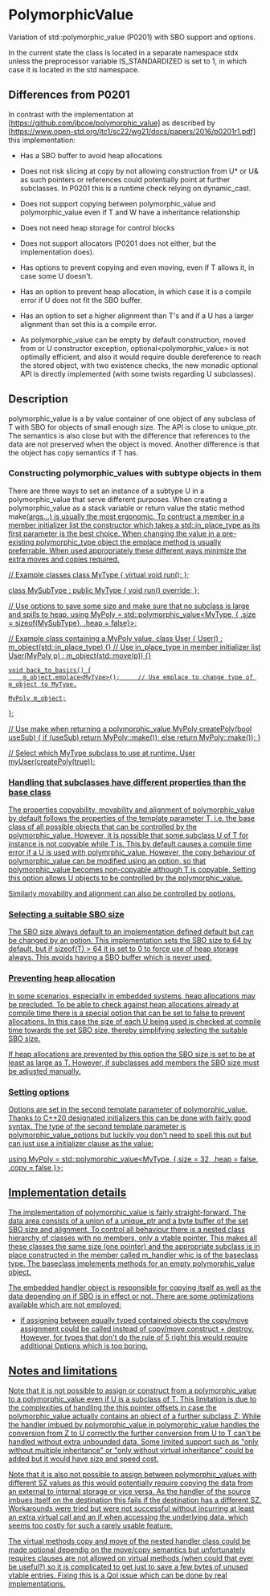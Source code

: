 # PolymorphicValue

Variation of std::polymorphic_value (P0201) with SBO support and options.

In the current state the class is located in a separate namespace stdx unless the preprocessor variable IS_STANDARDIZED is set to 1,
in which case it is located in the std namespace.

## Differences from P0201

In contrast with the implementation at [https://github.com/jbcoe/polymorphic_value] as described by 
[https://www.open-std.org/jtc1/sc22/wg21/docs/papers/2016/p0201r1.pdf] this implementation:

- Has a SBO buffer to avoid heap allocations

- Does not risk slicing at copy by not allowing construction from U* or U& as such pointers or references could
  potentially point at further subclasses. In P0201 this is a runtime check relying on dynamic_cast.

- Does not support copying between polymorphic_value<T> and polymorphic_value<W> even if T and W have a inheritance relationship

- Does not need heap storage for control blocks

- Does not support allocators (P0201 does not either, but the implementation does).

- Has options to prevent copying and even moving, even if T allows it, in case some U doesn't.

- Has an option to prevent heap allocation, in which case it is a compile error if U does not fit the SBO buffer.

- Has an option to set a higher alignment than T's and if a U has a larger alignment than set this is a compile error.

- As polymorphic_value can be empty by default construction, moved from or U constructor exception, optional<polymorphic_value> is
not optimally efficient, and also it would require double dereference to reach the stored object, with two existence checks, the new
monadic optional API is directly implemented (with some twists regarding U subclasses).

## Description

polymorphic_value is a by value container of one object of any subclass of T with SBO for objects of small enough size. The API is
close to unique_ptr. The semantics is also close but with the difference that references to the data are not preserved when the
object is moved. Another difference is that the object has copy semantics if T has. 

### Constructing polymorphic_values with subtype objects in them

There are three ways to set an instance of a subtype U in a polymorphic_value<T> that serve different purposes. When creating a
polymorphic_value as a stack variable or return value the static method make<U>(args...) is usually the most ergonomic. To contruct
a member in a member initializer list the constructor which takes a std::in_place_type<U> as its first parameter is the best choice.
When changing the value in a pre-existing polymorphic_type object the emplace<U> method is usually preferrable. When used
appropriately these different ways minimize the extra moves and copies required.


// Example classes
class MyType {
    virtual void run();
};

class MySubType : public MyType {
    void run() override;
};


// Use options to save some size and make sure that no subclass is large and spills to heap.
using MyPoly = std::polymorphic_value<MyType, { .size = sizeof(MySubType}, .heap = false}>;


// Example class containing a MyPoly value.
class User {
    User() : m_object(std::in_place_type<MySubType>) {}     // Use in_place_type in member initializer list
    User(MyPoly p) : m_object(std::move(p)) {}

    void back_to_basics() {
        m_object.emplace<MyType>();     // Use emplace to change type of m_object to MyType.

    MyPoly m_object;
};


// Use make when returning a polymorphic_value
MyPoly createPoly(bool useSub)
{
    if (useSub)
        return MyPoly::make<MySubType>());
    else
        return MyPoly::make<MyType>());
}


// Select which MyType subclass to use at runtime.
User myUser(createPoly(true));
 

### Handling that subclasses have different properties than the base class

The properties copyability, movability and alignment of polymorphic_value by default follows the properties of the template
parameter T, i.e. the base class of all possible objects that can be controlled by the polymorphic_value. However, it is possible
that some subclass U of T for instance is not copyable while T is. This by default causes a compile time error if a U is used with
polymrphic_value<T>. However, the copy behaviour of polymorphic_value can be modified using an option, so that polymorphic_value
becomes non-copyable although T is copyable. Setting this option allows U objects to be controlled by the polymorphic_value.

Similarly movability and alignment can also be controlled by options.

### Selecting a suitable SBO size

The SBO size always default to an implementation defined default but can be changed by an option. This implementation sets the SBO
size to 64 by default, but if sizeof(T) > 64 it is set to 0 to force use of heap storage always. This avoids having a SBO buffer
which is never used.

### Preventing heap allocation

In some scenarios, especially in embedded systems, heap allocations may be precluded. To be able to check against heap allocations
already at compile time there is a special option that can be set to false to prevent allocations. In this case the size of each U
being used is checked at compile time towards the set SBO size, thereby simplifying selecting the suitable SBO size.

If heap allocations are prevented by this option the SBO size is set to be at least as large as T. However, if subclasses add
members the SBO size must be adjusted manually.

### Setting options

Options are set in the second template parameter of polymorphic_value. Thanks to C++20 designated initializers this can be done with
fairly good syntax. The type of the second template parameter is polymorphic_value_options but luckily you don't need to spell this
out but can just use a initializer clause as the value:

using MyPoly = std::polymorphic_value<MyType, {.size = 32, .heap = false, .copy = false }>;


## Implementation details

The implementation of polymorphic_value is fairly straight-forward. The data area consists of a union of a unique_ptr<T> and a byte
buffer of the set SBO size and alignment. To control all behaviour there is a nested class hierarchy of classes with no members, only a vtable
pointer. This makes all these classes the same size (one pointer) and the appropriate subclass is in place constructed in the member
called m_handler whic is of the baseclass type. The baseclass implements methods for an empty polymorphic_value object.

The embedded handler object is responsible for copying itself as well as the data depending on if SBO is in effect or not. There are
some optimizations available which are not employed:

- if assigning between equally typed contained objects the copy/move assignment could be called instead of copy/move
construct + destroy. However, for types that don't do the rule of 5 right this would require additional Options which is too boring.

## Notes and limitations

Note that it is not possible to assign or construct from a polymorphic_value<U> to a polymorphic_value<T> even if U is a subclass of
T. This limitation is due to the complexities of handling the this pointer offsets in case the polymorphic_value<U> actually
contains an object of a further subclass Z: While the handler imbued by polymorphic_value<U> in polymorphic_value<T> handles the
conversion from Z to U correctly the further conversion from U to T can't be handled without extra unbounded data. Some limited
support such as "only without multiple inheritance" or "only without virtual inheritance" could be added but it would have size and
speed cost.

Note that it is also not possible to assign between polymorphic_values with different SZ values as this would potentially require
copying the data from an external to internal storage or vice versa. As the handler of the source imbues itself on the destination
this fails if the destination has a different SZ. Workarounds were tried but were not successful without incurring at least an extra
virtual call and an if when accessing the underlying data, which seems too costly for such a rarely usable feature.

The virtual methods copy and move of the nested handler class could be made optional dependig on the move/copy semantics but
unfortunately requires clauses are not allowed on virtual methods (when could that ever be useful?) so it is complicated to get just
to save a few bytes of unused vtable entries. Fixing this is a QoI issue which can be done by real implementations.
